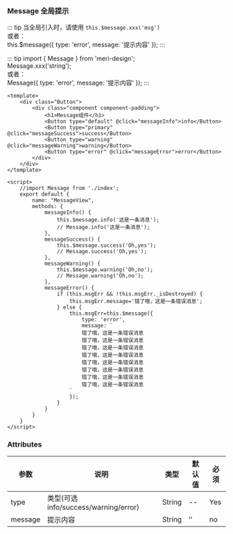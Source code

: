 ### Message 全局提示

<template>
    <div class="Button">
        <div class="component component-padding">
            <h1>Message组件</h1>
            <Button type="default" @click="messageInfo">info</Button>
            <Button type="primary" @click="messageSuccess">success</Button>
            <Button type="default" @click="messageWarning">warning</Button>
            <Button type="error" @click="messageError">error</Button>
        </div>
    </div>
</template>

<script>
    //import Message from './index';
    export default {
        name: "MessageView",
        methods: {
            messageInfo() {
                this.$message.info('这是一条消息');
               // Message.info('这是一条消息');
            },
            messageSuccess() {
                this.$message.success('Oh,yes');
                // Message.success('Oh,yes');
            },
            messageWarning() {
                this.$message.warning('Oh,no');
                // Message.warning('Oh,no');
            },
            messageError() {
                if (this.msgErr && !this.msgErr._isDestroyed) {
                    this.msgErr.message='错了哦，这是一条错误消息';
                } else {
                    this.msgErr=this.$message({
                        type: 'error',
                        message: `
                        错了哦，这是一条错误消息
                        错了哦，这是一条错误消息
                        错了哦，这是一条错误消息
                        错了哦，这是一条错误消息
                        错了哦，这是一条错误消息
                        错了哦，这是一条错误消息
                        错了哦，这是一条错误消息
                        错了哦，这是一条错误消息
                    `
                    });
                }
            }
        }
    }
</script>


::: tip
当全局引入时，请使用 `this.$message.xxx('msg')`<br>
或者：<br>
this.$message({
    type: 'error',
    message: '提示内容'
});
:::

::: tip
import { Message } from 'meri-design';<br>
Message.xxx('string');<br>
或者：<br>
Message({
    type: 'error',
    message: '提示内容'
});
:::

```vue
<template>
    <div class="Button">
        <div class="component component-padding">
            <h1>Message组件</h1>
            <Button type="default" @click="messageInfo">info</Button>
            <Button type="primary" @click="messageSuccess">success</Button>
            <Button type="warning" @click="messageWarning">warning</Button>
            <Button type="error" @click="messageError">error</Button>
        </div>
    </div>
</template>

<script>
    //import Message from './index';
    export default {
        name: "MessageView",
        methods: {
            messageInfo() {
                this.$message.info('这是一条消息');
                // Message.info('这是一条消息');
            },
            messageSuccess() {
                this.$message.success('Oh,yes');
                // Message.success('Oh,yes');
            },
            messageWarning() {
                this.$message.warning('Oh,no');
                // Message.warning('Oh,no');
            },
            messageError() {
                if (this.msgErr && !this.msgErr._isDestroyed) {
                    this.msgErr.message='错了哦，这是一条错误消息';
                } else {
                    this.msgErr=this.$message({
                        type: 'error',
                        message: `
                        错了哦，这是一条错误消息
                        错了哦，这是一条错误消息
                        错了哦，这是一条错误消息
                        错了哦，这是一条错误消息
                        错了哦，这是一条错误消息
                        错了哦，这是一条错误消息
                        错了哦，这是一条错误消息
                        错了哦，这是一条错误消息
                    `
                    });
                }
            }
        }
    }
</script>

```

### Attributes

| 参数     | 说明  | 类型    | 默认值  | 必须    |
| ------- | ---- | ------ | ------- | ------ |
| type    | 类型(可选 info/success/warning/error) | String | -- | Yes     |
| message    | 提示内容 | String | ‘’  | no     |
